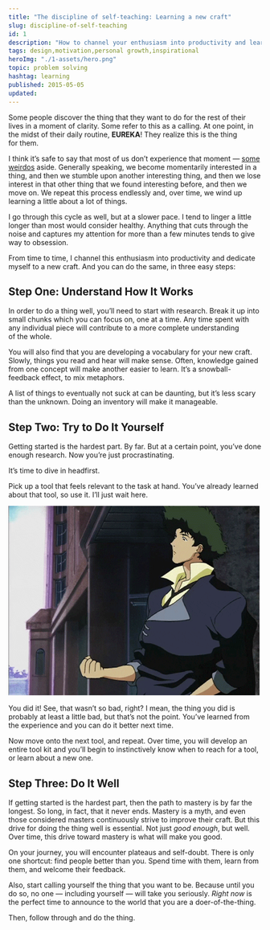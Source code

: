 ```yaml
---
title: "The discipline of self-teaching: Learning a new craft"
slug: discipline-of-self-teaching
id: 1
description: "How to channel your enthusiasm into productivity and learn a new craft, in three easy steps."
tags: design,motivation,personal growth,inspirational
heroImg: "./1-assets/hero.png"
topic: problem solving
hashtag: learning
published: 2015-05-05
updated:
---
```


Some people discover the thing that they want to do for the rest of their lives in a moment of clarity. Some refer to this as a calling. At one point, in the midst of their daily routine, **EUREKA**! They realize this is the thing for them.

I think it’s safe to say that most of us don’t experience that moment — [some weirdos](http://bermancreative.com/blog/subjectivity-vs-objectivity) aside. Generally speaking, we become momentarily interested in a thing, and then we stumble upon another interesting thing, and then we lose interest in that other thing that we found interesting before, and then we move on. We repeat this process endlessly and, over time, we wind up learning a little about a lot of things.

I go through this cycle as well, but at a slower pace. I tend to linger a little longer than most would consider healthy. Anything that cuts through the noise and captures my attention for more than a few minutes tends to give way to obsession.

From time to time, I channel this enthusiasm into productivity and dedicate myself to a new craft. And you can do the same, in three easy steps:

## Step One: Understand How It Works

In order to do a thing well, you’ll need to start with research. Break it up into small chunks which you can focus on, one at a time. Any time spent with any individual piece will contribute to a more complete understanding of the whole.

You will also find that you are developing a vocabulary for your new craft. Slowly, things you read and hear will make sense. Often, knowledge gained from one concept will make another easier to learn. It’s a snowball-feedback effect, to mix metaphors.

A list of things to eventually not suck at can be daunting, but it’s less scary than the unknown. Doing an inventory will make it manageable.

## Step Two: Try to Do It Yourself

Getting started is the hardest part. By far. But at a certain point, you’ve done enough research. Now you’re just procrastinating.

It’s time to dive in headfirst.

Pick up a tool that feels relevant to the task at hand. You’ve already learned about that tool, so use it. I’ll just wait here.

![Spike from Cowboy Beebop patiently waits, leaning against a wall and nonchalantly tossing a coin and catching it](./1-assets/waiting.gif)

You did it! See, that wasn’t so bad, right? I mean, the thing you did is probably at least a little bad, but that’s not the point. You’ve learned from the experience and you can do it better next time.

Now move onto the next tool, and repeat. Over time, you will develop an entire tool kit and you’ll begin to instinctively know when to reach for a tool, or learn about a new one.

## Step Three: Do It Well

If getting started is the hardest part, then the path to mastery is by far the longest. So long, in fact, that it never ends. Mastery is a myth, and even those considered masters continuously strive to improve their craft. But this drive for doing the thing well is essential. Not just _good enough_, but well. Over time, this drive toward mastery is what will make you good.

On your journey, you will encounter plateaus and self-doubt. There is only one shortcut: find people better than you. Spend time with them, learn from them, and welcome their feedback.

Also, start calling yourself the thing that you want to be. Because until you do so, no one — including yourself — will take you seriously. _Right now_ is the perfect time to announce to the world that you are a doer-of-the-thing.

Then, follow through and do the thing.
